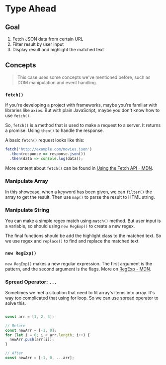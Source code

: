 # Type Ahead

## Goal

  1. Fetch JSON data from certain URL
  2. Filter result by user input
  3. Display result and highlight the matched text

## Concepts

> This case uses some concepts we've mentioned before, such as DOM manipulation and event handling.

### `fetch()`

If you're developing a project with frameworks, maybe you're familiar with libraries like `axios`. But with plain JavaScript, maybe you don't know how to use `fetch()`.

So, `fetch()` is a method that is used to make a request to a server. It returns a promise. Using `then()` to handle the response.

A basic `fetch()` request looks like this:

```javascript
fetch('http://example.com/movies.json')
  .then(response => response.json())
  .then(data => console.log(data));
```

More content about `fetch()` can be found in [Using the Fetch API - MDN](https://developer.mozilla.org/docs/Web/API/Fetch_API/Using_Fetch).

### Manipulate Array

In this showcase, when a keyword has been given, we can `filter()` the array to get the result. Then use `map()` to parse the result to HTML string.

### Manipulate String

You can make a simple regex match using `match()` method. But user input is a variable, so should using `new RegExp()` to create a new regex.

The final functions should be add the highlight class to the matched text. So we use regex and `replace()` to find and replace the matched text.

### `new RegExp()`

`new RegExp()` makes a new regular expression. The first argument is the pattern, and the second argument is the flags. More on [RegExp - MDN](https://developer.mozilla.org/docs/Web/JavaScript/Reference/Global_Objects/RegExp).

### Spread Operator: `...`

Sometimes we met a situation that need to fit array's items into array. It's way too complicated that using for loop. So we can use spread operator to solve this.

```javascript

const arr = [1, 2, 3];

// Before
const newArr = [-1, 0];
for (let i = 0; i < arr.length; i++) {
  newArr.push(arr[i]);
}

// After
const newArr = [-1, 0, ...arr];
```